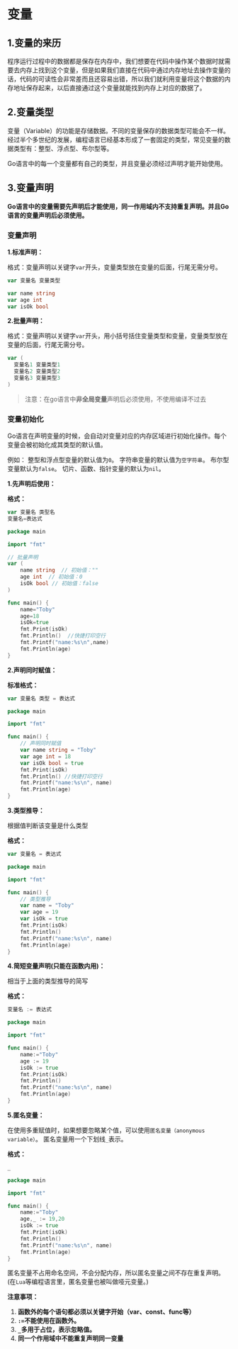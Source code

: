 # 变量

## 1.变量的来历

程序运行过程中的数据都是保存在内存中，我们想要在代码中操作某个数据时就需要去内存上找到这个变量，但是如果我们直接在代码中通过内存地址去操作变量的话，代码的可读性会非常差而且还容易出错，所以我们就利用变量将这个数据的内存地址保存起来，以后直接通过这个变量就能找到内存上对应的数据了。

## 2.变量类型

变量（Variable）的功能是存储数据。不同的变量保存的数据类型可能会不一样。经过半个多世纪的发展，编程语言已经基本形成了一套固定的类型，常见变量的数据类型有：整型、浮点型、布尔型等。

Go语言中的每一个变量都有自己的类型，并且变量必须经过声明才能开始使用。

## 3.变量声明

**Go语言中的变量需要先声明后才能使用，同一作用域内不支持重复声明。并且Go语言的变量声明后必须使用。**

### 变量声明

**1.标准声明：**

格式：变量声明以关键字`var`开头，变量类型放在变量的后面，行尾无需分号。 

```GO
var 变量名 变量类型
```

```go
var name string
var age int
var isOk bool
```

**2.批量声明：**

格式：变量声明以关键字`var`开头，用小括号括住变量类型和变量，变量类型放在变量的后面，行尾无需分号。

```go
var (
  变量名1 变量类型1
  变量名2 变量类型2
  变量名3 变量类型3
)
```

> 注意：在go语言中**非全局变量**声明后必须使用，不使用编译不过去



### 变量初始化

Go语言在声明变量的时候，会自动对变量对应的内存区域进行初始化操作。每个变量会被初始化成其类型的默认值。

例如： 整型和浮点型变量的默认值为`0`。 字符串变量的默认值为`空字符串`。 布尔型变量默认为`false`。 切片、函数、指针变量的默认为`nil`。

**1.先声明后使用：**

**格式：**

```go
var 变量名 类型名
变量名=表达式
```

```go
package main

import "fmt"

// 批量声明
var (
	name string  // 初始值：""
	age int  // 初始值：0
	isOk bool // 初始值：false
)

func main() {
	name="Toby"
	age=18
	isOk=true
	fmt.Print(isOk)
	fmt.Println()  //快捷打印空行
	fmt.Printf("name:%s\n",name)
	fmt.Println(age)
}
```



**2.声明同时赋值：**

**标准格式：**

```go
var 变量名 类型 = 表达式
```

```go
package main

import "fmt"

func main() {
	// 声明同时赋值
	var name string = "Toby"
	var age int = 18
	var isOk bool = true
	fmt.Print(isOk)
	fmt.Println() //快捷打印空行
	fmt.Printf("name:%s\n", name)
	fmt.Println(age)
}
```



**3.类型推导：**

根据值判断该变量是什么类型

**格式：**

 ```go
var 变量名 = 表达式
 ```

```go
package main

import "fmt"

func main() {
	// 类型推导
	var name = "Toby"
	var age = 19
	var isOk = true
	fmt.Print(isOk)
	fmt.Println()
	fmt.Printf("name:%s\n", name)
	fmt.Println(age)
}
```



**4.简短变量声明(只能在函数内用)：**

相当于上面的类型推导的简写

**格式：**

```go
变量名 := 表达式
```

```go
package main

import "fmt"

func main() {
	name:="Toby"
	age := 19
	isOk := true
	fmt.Print(isOk)
	fmt.Println()
	fmt.Printf("name:%s\n", name)
	fmt.Println(age)
}
```



**5.匿名变量：**

在使用多重赋值时，如果想要忽略某个值，可以使用`匿名变量（anonymous variable）`。 匿名变量用一个下划线`_`表示。

**格式：**

```go
_
```

```go
package main

import "fmt"

func main() {
	name:="Toby"
	age,_ := 19,20
	isOk := true
	fmt.Print(isOk)
	fmt.Println()
	fmt.Printf("name:%s\n", name)
	fmt.Println(age)
}
```

匿名变量不占用命名空间，不会分配内存，所以匿名变量之间不存在重复声明。 (在`Lua`等编程语言里，匿名变量也被叫做哑元变量。)

**注意事项：**

1. **函数外的每个语句都必须以关键字开始（var、const、func等）**
2. **`:=`不能使用在函数外。**
3. **`_`多用于占位，表示忽略值。**
4. **同一个作用域中不能重复声明同一变量**

